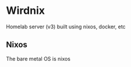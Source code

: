 # Wirdnix

Homelab server (v3) built using nixos, docker, etc

## Nixos

The bare metal OS is nixos
